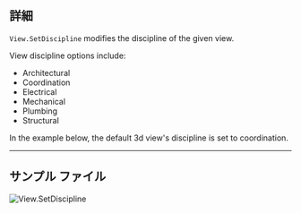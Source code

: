 ## 詳細
`View.SetDiscipline` modifies the discipline of the given view.

View discipline options include:
- Architectural
- Coordination
- Electrical
- Mechanical
- Plumbing
- Structural

In the example below, the default 3d view's discipline is set to coordination.
___
## サンプル ファイル

![View.SetDiscipline](./Revit.Elements.Views.View.SetDiscipline_img.jpg)

